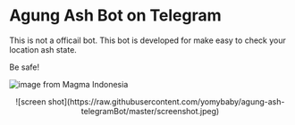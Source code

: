 # Agung Ash Bot on Telegram

This is not a officail bot. This bot is developed for make easy to check your location ash state.

Be safe!

![image from Magma Indonesia](https://pbs.twimg.com/media/DPpCMVpUQAA-Ayt.jpg)
<center>
![screen shot](https://raw.githubusercontent.com/yomybaby/agung-ash-telegramBot/master/screenshot.jpeg)
</center>
